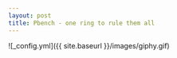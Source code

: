 ```yaml
---
layout: post
title: Pbench - one ring to rule them all
---
```


![_config.yml]({{ site.baseurl }}/images/giphy.gif)
